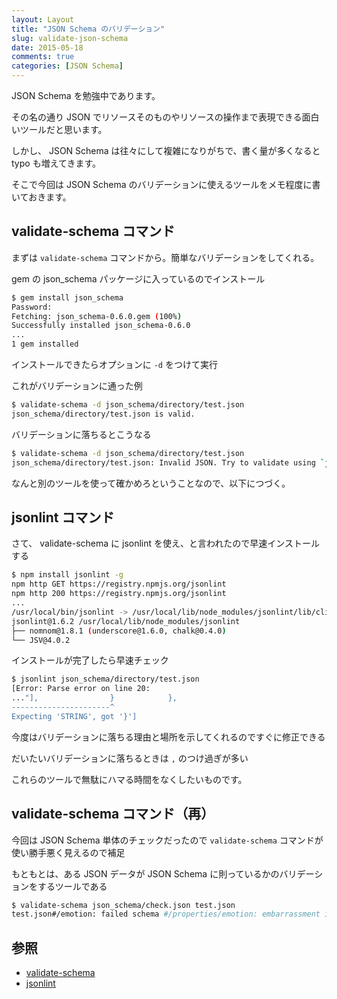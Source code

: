 ```yaml
---
layout: Layout
title: "JSON Schema のバリデーション"
slug: validate-json-schema
date: 2015-05-18
comments: true
categories: [JSON Schema]
---
```


JSON Schema を勉強中であります。

その名の通り JSON でリソースそのものやリソースの操作まで表現できる面白いツールだと思います。

しかし、 JSON Schema は往々にして複雑になりがちで、書く量が多くなると typo も増えてきます。

そこで今回は JSON Schema のバリデーションに使えるツールをメモ程度に書いておきます。


## validate-schema コマンド

まずは ``` validate-schema ``` コマンドから。簡単なバリデーションをしてくれる。

gem の json_schema パッケージに入っているのでインストール

```bash
$ gem install json_schema
Password:
Fetching: json_schema-0.6.0.gem (100%)
Successfully installed json_schema-0.6.0
...
1 gem installed
```

インストールできたらオプションに ``` -d ``` をつけて実行

これがバリデーションに通った例
```bash
$ validate-schema -d json_schema/directory/test.json
json_schema/directory/test.json is valid.
```

バリデーションに落ちるとこうなる

```bash
$ validate-schema -d json_schema/directory/test.json
json_schema/directory/test.json: Invalid JSON. Try to validate using `jsonlint`.
```

なんと別のツールを使って確かめろということなので、以下につづく。

## jsonlint コマンド

さて、 validate-schema に jsonlint を使え、と言われたので早速インストールする

```bash
$ npm install jsonlint -g
npm http GET https://registry.npmjs.org/jsonlint
npm http 200 https://registry.npmjs.org/jsonlint
...
/usr/local/bin/jsonlint -> /usr/local/lib/node_modules/jsonlint/lib/cli.js
jsonlint@1.6.2 /usr/local/lib/node_modules/jsonlint
├── nomnom@1.8.1 (underscore@1.6.0, chalk@0.4.0)
└── JSV@4.0.2
```

インストールが完了したら早速チェック

```bash
$ jsonlint json_schema/directory/test.json
[Error: Parse error on line 20:
..."],                }            },   
----------------------^
Expecting 'STRING', got '}']
```

今度はバリデーションに落ちる理由と場所を示してくれるのですぐに修正できる


だいたいバリデーションに落ちるときは ``` , ``` のつけ過ぎが多い

これらのツールで無駄にハマる時間をなくしたいものです。

## validate-schema コマンド（再）

今回は JSON Schema 単体のチェックだったので ``` validate-schema ``` コマンドが使い勝手悪く見えるので補足

もともとは、ある JSON データが JSON Schema に則っているかのバリデーションをするツールである

```bash
$ validate-schema json_schema/check.json test.json 
test.json#/emotion: failed schema #/properties/emotion: embarrassment is not a member of ["pleasure", "anger", "sadness", "enjoyment"].
```


## 参照
* [validate-schema](https://github.com/brandur/json_schema)
* [jsonlint](https://www.npmjs.com/package/jsonlint)

